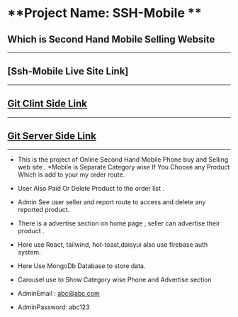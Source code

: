 # **Project Name: SSH-Mobile **
Which is Second Hand Mobile Selling Website
---
----
[Ssh-Mobile Live Site Link]
----
----
[Git Clint Side Link](https://github.com/programming-hero-web-course-4/b612-used-products-resale-clients-side-sakib036)
----

----
[Git Server Side Link ](https://github.com/programming-hero-web-course-4/b612-used-products-resale-server-side-sakib036)
----

---
* This is the project of Online Second Hand Mobile Phone buy and Selling web site .
*Mobile is Separate Category wise If You Choose any Product Which is add to your my order route.
* User Also Paid Or Delete Product to the order list .
* Admin See user seller and report route to access and delete any reported product.
* There is a advertise section on home page , seller can advertise their product .
* Here use React, tailwind, hot-toast,daisyui also use firebase auth system.
* Here Use MongoDb Database to store data.
* Carousel use to Show Category wise Phone and Advertise section

* AdminEmail : abc@abc.com
* AdminPassword: abc123